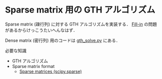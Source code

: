 Sparse matrix 用の GTH アルゴリズム
===================================

Sparse matrix (疎行列) に対する GTH アルゴリズムを実装する．
[Fill-in](http://en.wikipedia.org/wiki/Sparse_matrix#Reducing_fill-in)
の問題があるからけっこうたいへんなはず．

Dense matrix (密行列) 用のコードは
[gth_solve.py](https://github.com/QuantEcon/QuantEcon.py/blob/master/quantecon/markov/gth_solve.py)
にある．

必要な知識

* GTH アルゴリズム
* Sparse matrix format
  * [Sparse matrices (scipy.sparse)](http://docs.scipy.org/doc/scipy/reference/sparse.html)
